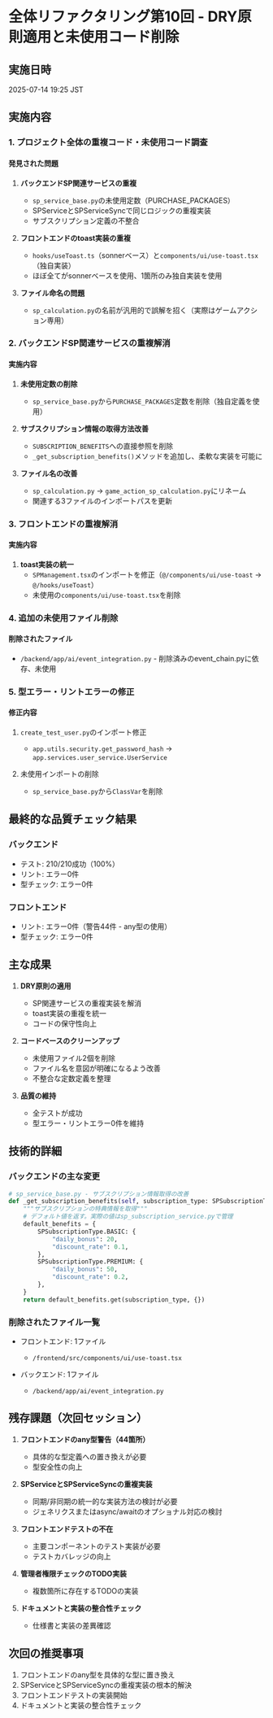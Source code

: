 # 全体リファクタリング第10回 - DRY原則適用と未使用コード削除

## 実施日時
2025-07-14 19:25 JST

## 実施内容

### 1. プロジェクト全体の重複コード・未使用コード調査

#### 発見された問題
1. **バックエンドSP関連サービスの重複**
   - `sp_service_base.py`の未使用定数（PURCHASE_PACKAGES）
   - SPServiceとSPServiceSyncで同じロジックの重複実装
   - サブスクリプション定義の不整合

2. **フロントエンドのtoast実装の重複**
   - `hooks/useToast.ts`（sonnerベース）と`components/ui/use-toast.tsx`（独自実装）
   - ほぼ全てがsonnerベースを使用、1箇所のみ独自実装を使用

3. **ファイル命名の問題**
   - `sp_calculation.py`の名前が汎用的で誤解を招く（実際はゲームアクション専用）

### 2. バックエンドSP関連サービスの重複解消

#### 実施内容
1. **未使用定数の削除**
   - `sp_service_base.py`から`PURCHASE_PACKAGES`定数を削除（独自定義を使用）
   
2. **サブスクリプション情報の取得方法改善**
   - `SUBSCRIPTION_BENEFITS`への直接参照を削除
   - `_get_subscription_benefits()`メソッドを追加し、柔軟な実装を可能に

3. **ファイル名の改善**
   - `sp_calculation.py` → `game_action_sp_calculation.py`にリネーム
   - 関連する3ファイルのインポートパスを更新

### 3. フロントエンドの重複解消

#### 実施内容
1. **toast実装の統一**
   - `SPManagement.tsx`のインポートを修正（`@/components/ui/use-toast` → `@/hooks/useToast`）
   - 未使用の`components/ui/use-toast.tsx`を削除

### 4. 追加の未使用ファイル削除

#### 削除されたファイル
- `/backend/app/ai/event_integration.py` - 削除済みのevent_chain.pyに依存、未使用

### 5. 型エラー・リントエラーの修正

#### 修正内容
1. `create_test_user.py`のインポート修正
   - `app.utils.security.get_password_hash` → `app.services.user_service.UserService`
   
2. 未使用インポートの削除
   - `sp_service_base.py`から`ClassVar`を削除

## 最終的な品質チェック結果

### バックエンド
- テスト: 210/210成功（100%）
- リント: エラー0件
- 型チェック: エラー0件

### フロントエンド  
- リント: エラー0件（警告44件 - any型の使用）
- 型チェック: エラー0件

## 主な成果

1. **DRY原則の適用**
   - SP関連サービスの重複実装を解消
   - toast実装の重複を統一
   - コードの保守性向上

2. **コードベースのクリーンアップ**
   - 未使用ファイル2個を削除
   - ファイル名を意図が明確になるよう改善
   - 不整合な定数定義を整理

3. **品質の維持**
   - 全テストが成功
   - 型エラー・リントエラー0件を維持

## 技術的詳細

### バックエンドの主な変更
```python
# sp_service_base.py - サブスクリプション情報取得の改善
def _get_subscription_benefits(self, subscription_type: SPSubscriptionType) -> dict[str, Any]:
    """サブスクリプションの特典情報を取得"""
    # デフォルト値を返す。実際の値はsp_subscription_service.pyで管理
    default_benefits = {
        SPSubscriptionType.BASIC: {
            "daily_bonus": 20,
            "discount_rate": 0.1,
        },
        SPSubscriptionType.PREMIUM: {
            "daily_bonus": 50,
            "discount_rate": 0.2,
        },
    }
    return default_benefits.get(subscription_type, {})
```

### 削除されたファイル一覧
- フロントエンド: 1ファイル
  - `/frontend/src/components/ui/use-toast.tsx`
  
- バックエンド: 1ファイル
  - `/backend/app/ai/event_integration.py`

## 残存課題（次回セッション）

1. **フロントエンドのany型警告（44箇所）**
   - 具体的な型定義への置き換えが必要
   - 型安全性の向上

2. **SPServiceとSPServiceSyncの重複実装**
   - 同期/非同期の統一的な実装方法の検討が必要
   - ジェネリクスまたはasync/awaitのオプショナル対応の検討

3. **フロントエンドテストの不在**
   - 主要コンポーネントのテスト実装が必要
   - テストカバレッジの向上

4. **管理者権限チェックのTODO実装**
   - 複数箇所に存在するTODOの実装

5. **ドキュメントと実装の整合性チェック**
   - 仕様書と実装の差異確認

## 次回の推奨事項

1. フロントエンドのany型を具体的な型に置き換え
2. SPServiceとSPServiceSyncの重複実装の根本的解決
3. フロントエンドテストの実装開始
4. ドキュメントと実装の整合性チェック